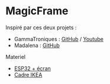 # MagicFrame

Inspiré par ces deux projets :
- GammaTroniques : [GitHub](https://github.com/NoahJst/HomeAssistant-Config/blob/main/esphome/README.md) / [Youtube](https://www.youtube.com/watch?v=XyooZe_9hc0)
- Madalena : [GitHub](https://github.com/Madelena/esphome-weatherman-dashboard)


Materiel
- [ESP32 + écran](https://www.amazon.fr/Waveshare-Electronic-Interface-Bluetooth-Raspberry/dp/B07MB7SVHQ?__mk_fr_FR=%C3%85M%C3%85%C5%BD%C3%95%C3%91&keywords=epaper+esp32&sr=8-3&returnFromLogin=1&linkCode=sl1&tag=gammatronique-21&linkId=a08c0220b63548a858c0f70464056220&language=fr_FR&ref_=as_li_ss_tl)
- [Cadre IKEA](https://www.amazon.fr/Ikea-Cadre-RIBBA-13-noir/dp/B0BW8SLP9C/ref=sr_1_4?crid=DMCEA0VJL3D0&dib=eyJ2IjoiMSJ9.YcV2wYIdPlAein6ZE40bDa3ih_Ifb8dsHkJwdTfl0LDRTPSJMrI76W91slv28xFwfAAAENRYYCWqtbza_LjlRcLiyE0KOjPi-QjO0LTdv0B9giSHbgSfQFNdBEKOuUhXkuVATObGFpBlpu9iOKEUMOlbYsh2OQLkiNyVHsmyuM8kZeWSmOrLI_YjT8ZtDEPCpE-AcFzDGxl3tr_-licwEQaYkB3f5twewlcbFEehPWsMeUw_HuJhB5Rtu4S6bPfgJN3vWDa79N4qq0Eqv22GIw.OeI8xs3KO7CXwmHuujGfQe86ohRkRJQmVuiO3pCG9Ig&dib_tag=se&keywords=ikea+ribba&qid=1723619714&sprefix=Ikea+Ribba%2Caps%2C69&sr=8-4)
